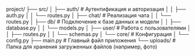 project/
├── src/
│   ├── auth/              # Аутентификация и авторизация
│   │   ├── auth.py
│   │   └── routes.py
│   ├── chat/              # Реализация чата
│   │   └── routes.py
│   ├── db/                # Подключение к базе данных и модели
│   │   ├── database.py
│   │   └── models.py
│   ├── user/              # Работа с пользователями
│   │   ├── routes.py
│   │   └── schemas.py
│   └── core/              # Конфигурация
│       └── config.py
├── main.py                # Главный файл приложения
└── uploads/               # Папка для хранения загруженных файлов (например, фото)